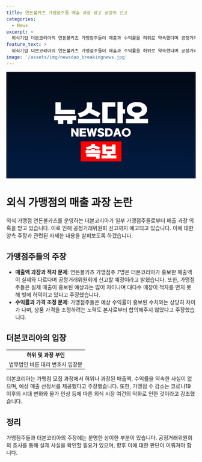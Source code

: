 ```yaml
---
title: 연돈볼카츠 가맹점주들 매출 과장 광고 공정위 신고
categories:
  - News
excerpt: >
  외식기업 더본코리아의 연돈볼카츠 가맹점주들이 매출과 수익률을 허위로 약속했다며 공정거래위원회에 신고할 예정이다. 더본코리아는 반박문을 내고 허위나 과장된 매출약속이 없었다고 주장하며 코로나19와 물가 상승으로 인한 외식 시장의 어려움을 언급했다. 그러나 가맹점주들은 별도로 3천만원 수준의 매출을 홍보했다고 주장했다. 더본코리아는 코스피 상장을 위한 예비심사 신청서를 접수한 상황이다. (150자)
feature_text: >
  외식기업 더본코리아의 연돈볼카츠 가맹점주들이 매출과 수익률을 허위로 약속했다며 공정거래위원회에 신고할 예정이다. 더본코리아는 반박문을 내고 허위나 과장된 매출약속이 없었다고 주장하며 코로나19와 물가 상승으로 인한 외식 시장의 어려움을 언급했다. 그러나 가맹점주들은 별도로 3천만원 수준의 매출을 홍보했다고 주장했다. 더본코리아는 코스피 상장을 위한 예비심사 신청서를 접수한 상황이다. (150자)
image: '/assets/img/newsdao_breakingnews.jpg'
---
```


<p><img src="/assets/img/newsdao_breakingnews.jpg" alt="implanttips 속보" /></p>

<h1>외식 가맹점의 매출 과장 논란</h1>

<p data-ke-size="size16">외식 가맹점 연돈볼카츠를 운영하는 더본코리아가 일부 가맹점주들로부터 매출 과장 의혹을 받고 있습니다. 이로 인해 공정거래위원회 신고까지 예고되고 있습니다. 이에 대한 양측 주장과 관련된 자세한 내용을 살펴보도록 하겠습니다.</p>

<h2 data-ke-size="size26">가맹점주들의 주장</h2>

<ul>
  <li><b>매출액 과장과 적자 문제</b>: 연돈볼카츠 가맹점주 7명은 더본코리아가 홍보한 매출액이 실제와 다르다며 공정거래위원회에 신고할 예정이라고 밝혔습니다. 또한, 가맹점주들은 실제 매출이 홍보된 예상과는 많이 차이나며 대다수 매장이 적자를 면치 못해 빚에 허덕이고 있다고 주장했습니다.</li>
  <li><b>수익률과 가격 조정 문제</b>: 가맹점주들은 예상 수익률이 홍보된 수치와는 상당히 차이가 나며, 상품 가격을 조정하려는 노력도 본사로부터 합의해주지 않았다고 주장했습니다.</li>
</ul>

<h2 data-ke-size="size26">더본코리아의 입장</h2>

<table>
  <tr>
    <td style="text-align: center; height: 17px;"><b>허위 및 과장 부인</b></td>
  </tr>
  <tr>
    <td style="text-align: center; height: 17px;">법무법인 바른 대리 변호사 입장문</td>
  </tr>
</table>

<p data-ke-size="size16">더본코리아는 가맹점 모집 과정에서 허위나 과장된 매출액, 수익률을 약속한 사실이 없으며, 예상 매출 산정서를 제공했다고 주장했습니다. 또한, 가맹점 수 감소는 코로나19 이후의 시대 변화와 물가 인상 등에 따른 외식 시장 여건의 악화로 인한 것이라고 강조했습니다.</p>

<h2 data-ke-size="size26">정리</h2>

<p data-ke-size="size16">가맹점주들과 더본코리아의 주장에는 분명한 상이한 부분이 있습니다. 공정거래위원회의 조사를 통해 실제 사실을 확인할 필요가 있으며, 향후 이에 대한 판단이 이뤄져야 합니다.</p>

